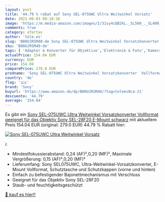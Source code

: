 ```yaml
---
layout: post
title: '44.79 % rabat auf Sony SEL-075UWC Ultra Weitwinkel Vorsatz'
date: 2021-06-03 09:18:16
image: 'https://m.media-amazon.com/images/I/31sy4cQB2kL._SL500_._SL400_.jpg'
comments: true
category: ofertas
author: 'tole.es'
slug: 'B00UJRSM40-de Sony SEL-075UWC Ultra Weitwinkel Vorsatzkonverter...'
sku: 'B00UJRSM40-de'
tags: [ 'Adapter & Konverter für Objektive','Elektronik & Foto','Kamera & Foto','Kamera- & Fotozubehör','Objektivzubehör','sony', ]
actualPrice: 154.04 EUR
currency: EUR
price: 154.04
comparePrice: 279.0 EUR
prodname: 'Sony SEL-075UWC Ultra Weitwinkel Vorsatzkonverter  Vollformat  geeignet für das Objektiv Sony SEL-28F20  E-Mount  schwarz'
country: 'de'
flag: '🇩🇪'
brand: 'Sony'
buyurl: 'https://www.amazon.de/dp/B00UJRSM40/?tag=tolees0ca-21'
descuento: '44.79'
average: '154.04'
---
```


Es gibt ein [Sony SEL-075UWC Ultra Weitwinkel Vorsatzkonverter  Vollformat  geeignet für das Objektiv Sony SEL-28F20  E-Mount  schwarz](https://www.amazon.de/dp/B00UJRSM40/?tag=tolees0ca-21) mit aktuellem Preis 154.04 EUR (original: 279.0 EUR) 44.79 % Rabatt hier:

[![Sony SEL-075UWC Ultra Weitwinkel Vorsatz](https://m.media-amazon.com/images/I/31sy4cQB2kL._SL500_._SL400_.jpg)](https://www.amazon.de/dp/B00UJRSM40/?tag=tolees0ca-21)

ℹ️:

- Mindestfokussierabstand: 0,24 (AF)²,0,20 (MF)², Maximale Vergrößerung: 0,15 (AF)²,0,20 (MF)²
- Lieferumfang: Sony SEL075UWC, Ultra-Weitwinkel-Vorsatzkonverter, E-Mount Vollformat, Schutztasche und Schutzkappen (vorne und hinten)
- Einfach zu befestigender Bajonettmechanismus mit Verschluss
- Geeignet für das Objektiv Sony SEL-28F20
- Staub- und feuchtigkeitsgeschützt

[🛒 kauf es hier!!](https://www.amazon.de/dp/B00UJRSM40/?tag=tolees0ca-21)
